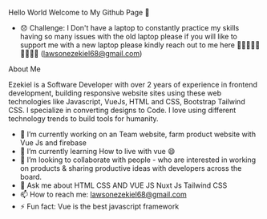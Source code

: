  Hello World  Welcome to My Github Page 👋 
 
 
 
 - 😞 Challenge: I Don't have a  laptop to constantly practice my skills  having so many issues with the old laptop  please if you will like to support me  with a new laptop please kindly reach out to me here 🙏🙏🙏🙏🙏🙏🙏🙏🙏 (lawsonezekiel68@gmail.com) 





About Me


Ezekiel is a  Software Developer with over 2 years of experience in frontend development, building responsive website sites using these web technologies like Javascript, VueJs, HTML and CSS, Bootstrap Tailwind CSS. I specialize in  converting designs to Code. I love using different technology trends to build tools for humanity.


- 🔭 I’m currently working on an Team website, farm product website with Vue Js and firebase 
- 🌱 I’m currently learning How to live with vue 😄
- 👯 I’m looking to collaborate  with people -  who are interested in working on products & sharing productive ideas with 
developers across the board.
- 💬 Ask me about HTML CSS AND VUE JS Nuxt Js Tailwind CSS
- 📫 How to reach me: lawsonezekiel68@gmail.com
- ⚡ Fun fact: Vue is the best javascript framework
